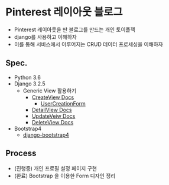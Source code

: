 # Pinterest 레이아웃 블로그
 - Pinterest 레이아웃을 딴 블로그를 만드는 개인 토이플젝 
 - django를 사용하고 이해하자
 - 이를 통해 서비스에서 이루어지는 CRUD 데이터 프로세싱을 이해하자

## Spec.
 - Python 3.6
 - Django 3.2.5
   - Generic View 활용하기 
     - [CreateView Docs](https://docs.djangoproject.com/en/3.2/ref/class-based-views/generic-editing/#django.views.generic.edit.CreateView)
       - [UserCreationForm](https://docs.djangoproject.com/en/3.2/topics/auth/default/#django.contrib.auth.forms.UserCreationForm)
     - [DetailView Docs](https://docs.djangoproject.com/en/3.2/ref/class-based-views/generic-display/#detailview)
     - [UpdateVeiw Docs](https://docs.djangoproject.com/en/3.2/ref/class-based-views/generic-editing/#django.views.generic.edit.UpdateView) 
     - [DeleteView Docs](https://docs.djangoproject.com/en/3.2/ref/class-based-views/generic-editing/#django.views.generic.edit.DeleteView)
 - Bootstrap4 
   - [django-bootstrap4](https://django-bootstrap4.readthedocs.io/en/latest/installation.html)

## Process
 - (진행중) 개인 프로필 설정 페이지 구현 
 - (완료) Bootstrap 을 이용한 Form 디자인 정리
